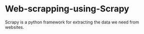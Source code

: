 # Web-scrapping-using-Scrapy
Scrapy is a python framework for extracting the data we need from websites.
